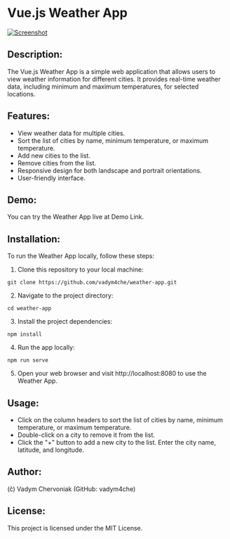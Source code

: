 # Vue.js Weather App

[![Screenshot](https://github.com/vadym4che/weather-app/blob/main/screenshot.png)](https://vadym4che.github.io/weather-app/)

## Description:
The Vue.js Weather App is a simple web application that allows users to view weather information for different cities. It provides real-time weather data, including minimum and maximum temperatures, for selected locations.

## Features:
- View weather data for multiple cities.
- Sort the list of cities by name, minimum temperature, or maximum temperature.
- Add new cities to the list.
- Remove cities from the list.
- Responsive design for both landscape and portrait orientations.
- User-friendly interface.

## Demo:
You can try the Weather App live at Demo Link.

## Installation:
To run the Weather App locally, follow these steps:
1. Clone this repository to your local machine:
```shell
git clone https://github.com/vadym4che/weather-app.git
```
2. Navigate to the project directory:
```shell
cd weather-app
```
3. Install the project dependencies:
```shell
npm install
```
4. Run the app locally:
```shell
npm run serve
```
5. Open your web browser and visit http://localhost:8080 to use the Weather App.

## Usage:
- Click on the column headers to sort the list of cities by name, minimum temperature, or maximum temperature.
- Double-click on a city to remove it from the list.
- Click the "+" button to add a new city to the list. Enter the city name, latitude, and longitude.

## Author:
(&ccaron;) Vadym Chervoniak (GitHub: vadym4che)

## License:
This project is licensed under the MIT License.
